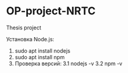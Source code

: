 # OP-project-NRTC
Thesis project 

Установка Node.js:

1. sudo apt install nodejs
2. sudo apt install npm
3. Проверка версий:
  3.1 nodejs -v
  3.2 npm -v
